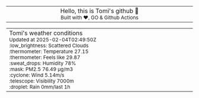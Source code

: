 
<div align="center">
<table>
<tbody>
<td align="center">
<img width="2000" height="0"><br>
Hello, this is Tomi's github 👋<br>
<sup>Built with ❤️, GO & Github Actions</sup><br>
<img width="2000" height="0">
</td>
</tbody>
</table>
</div>
<table>
<tbody>
<td align="left">
<img width="2000" height="0"><br>
Tomi's weather conditions<br>
<sup>Updated at 2025-02-04T02:49:50Z</sup><br>
<sup>:low_brightness: Scattered Clouds</sup><br>
<sup>:thermometer: Temperature 27.15 </sup><br>
<sup>:thermometer: Feels like 29.87</sup><br>
<sup>:sweat_drops: Humidity 78%</sup><br>
<sup>:mask: PM2.5 76.49 μg/m3</sup><br>
<sup>:cyclone: Wind 5.14m/s </sup><br>
<sup>:telescope: Visibility 7000m </sup><br>
<sup>:droplet: Rain 0mm/last 1h </sup><br>
<img width="2000" height="0">
</td>
<td align="left">
<img width="2000" height="0"><br>
<br>
<img width="2000" height="0">
</td>
</tbody>
</table>
</div>
    